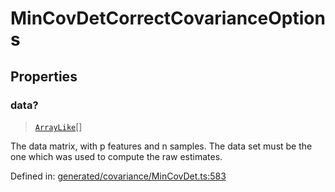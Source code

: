 # MinCovDetCorrectCovarianceOptions

## Properties

### data?

> [`ArrayLike`](../types/ArrayLike.md)[]

The data matrix, with p features and n samples. The data set must be the one which was used to compute the raw estimates.

Defined in:  [generated/covariance/MinCovDet.ts:583](https://github.com/transitive-bullshit/scikit-learn-ts/blob/92ab806/packages/sklearn/src/generated/covariance/MinCovDet.ts#L583)
